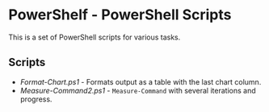 
PowerShelf - PowerShell Scripts
===============================

This is a set of PowerShell scripts for various tasks.

## Scripts

* *Format-Chart.ps1* - Formats output as a table with the last chart column.
* *Measure-Command2.ps1* - `Measure-Command` with several iterations and progress.
